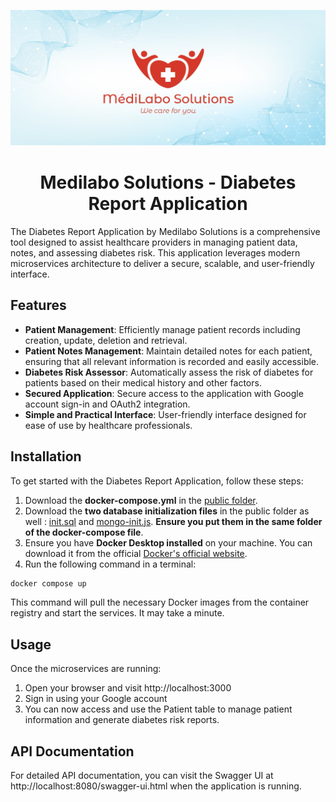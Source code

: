 ![](public/medilaboBanner.jpeg)

# <div align="center">Medilabo Solutions - Diabetes Report Application</div>

The Diabetes Report Application by Medilabo Solutions is a comprehensive tool designed to assist healthcare providers in managing patient data, notes, and assessing diabetes risk. This application leverages modern microservices architecture to deliver a secure, scalable, and user-friendly interface.

## Features

- **Patient Management**: Efficiently manage patient records including creation, update, deletion and retrieval.
- **Patient Notes Management**: Maintain detailed notes for each patient, ensuring that all relevant information is recorded and easily accessible.
- **Diabetes Risk Assessor**: Automatically assess the risk of diabetes for patients based on their medical history and other factors.
- **Secured Application**: Secure access to the application with Google account sign-in and OAuth2 integration.
- **Simple and Practical Interface**: User-friendly interface designed for ease of use by healthcare professionals.

## Installation

To get started with the Diabetes Report Application, follow these steps:

1. Download the **docker-compose.yml** in the [public folder](https://github.com/Dave-log/Medilabo-Solutions/blob/main/public/docker-compose.yml).
2. Download the **two database initialization files** in the public folder as well : [init.sql](https://github.com/Dave-log/Medilabo-Solutions/blob/main/public/init.sql) and [mongo-init.js](https://github.com/Dave-log/Medilabo-Solutions/blob/main/public/mongo-init.js). **Ensure you put them in the same folder of the docker-compose file**.
3. Ensure you have **Docker Desktop installed** on your machine. You can download it from the official [Docker's official website](https://www.docker.com/products/docker-desktop).
4. Run the following command in a terminal: 
```bash
docker compose up
```
This command will pull the necessary Docker images from the container registry and start the services. It may take a minute.

## Usage

Once the microservices are running:

1. Open your browser and visit http://localhost:3000
2. Sign in using your Google account
3. You can now access and use the Patient table to manage patient information and generate diabetes risk reports.

## API Documentation

For detailed API documentation, you can visit the Swagger UI at http://localhost:8080/swagger-ui.html when the application is running.
